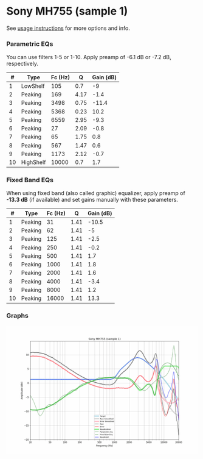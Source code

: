 # Sony MH755 (sample 1)
See [usage instructions](https://github.com/jaakkopasanen/AutoEq#usage) for more options and info.

### Parametric EQs
You can use filters 1-5 or 1-10. Apply preamp of -6.1 dB or -7.2 dB, respectively.

|   # | Type      |   Fc (Hz) |    Q |   Gain (dB) |
|-----|-----------|-----------|------|-------------|
|   1 | LowShelf  |       105 | 0.7  |        -9   |
|   2 | Peaking   |       169 | 4.17 |        -1.4 |
|   3 | Peaking   |      3498 | 0.75 |       -11.4 |
|   4 | Peaking   |      5368 | 0.23 |        10.2 |
|   5 | Peaking   |      6559 | 2.95 |        -9.3 |
|   6 | Peaking   |        27 | 2.09 |        -0.8 |
|   7 | Peaking   |        65 | 1.75 |         0.8 |
|   8 | Peaking   |       567 | 1.47 |         0.6 |
|   9 | Peaking   |      1173 | 2.12 |        -0.7 |
|  10 | HighShelf |     10000 | 0.7  |         1.7 |

### Fixed Band EQs
When using fixed band (also called graphic) equalizer, apply preamp of **-13.3 dB** (if available) and set gains manually with these parameters.

|   # | Type    |   Fc (Hz) |    Q |   Gain (dB) |
|-----|---------|-----------|------|-------------|
|   1 | Peaking |        31 | 1.41 |       -10.5 |
|   2 | Peaking |        62 | 1.41 |        -5   |
|   3 | Peaking |       125 | 1.41 |        -2.5 |
|   4 | Peaking |       250 | 1.41 |        -0.2 |
|   5 | Peaking |       500 | 1.41 |         1.7 |
|   6 | Peaking |      1000 | 1.41 |         1.8 |
|   7 | Peaking |      2000 | 1.41 |         1.6 |
|   8 | Peaking |      4000 | 1.41 |        -3.4 |
|   9 | Peaking |      8000 | 1.41 |         1.2 |
|  10 | Peaking |     16000 | 1.41 |        13.3 |

### Graphs
![](./Sony%20MH755%20(sample%201).png)
